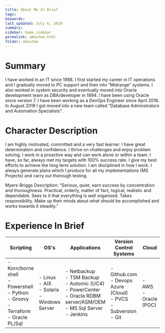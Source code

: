 ```yaml
---
title: About Me In Brief
tags:
keywords:
last_updated: July 6, 2019
summary: 
sidebar: home_sidebar
permalink: aboutme.html
folder: aboutme
---
```


# Summary
I have worked in an IT since 1988. I first started my career in IT operations and I gradually moved to PC support and then into “Midrange” systems. I also worked in system security and eventually moved into Oracle development team as DBA/developer in 1994. I have been using Oracle since version 7. I have been working as a DevOps Engineer since April 2018. In August 2019 I got moved into a new team called "Database Adminstrators and Automation Specialists".

# Character Description
I am highly motivated, committed and a very fast learner. I have great determination and confidence. I thrive on challenges and enjoy problem solving. I work in a proactive way and can work alone or within a team. I have, so far, always met my targets with 100% success rate. I give my best efforts to achieve the long term solution. I am disciplined in how I work. I always generate plans which I produce for all my implementations (MS Projects) and carry out thorough testing. 

Myers-Briggs Description: 
“Serious, quiet, earn success by concentration and thoroughness. Practical, orderly, matter of fact, logical, realistic and dependable. Sees to it that everything is well organised. Takes responsibility. Make up their minds about what should be accomplished and works towards it steadily.”  


# Experience In Brief
<table id="Experience" class="display">
   <thead>
      <tr>
         <th>Scripting</th>
         <th>OS's</th>
         <th>Applications</th>
         <th>Version Control Systems</th>
         <th>Cloud</th>
      </tr>
   </thead>
   <tbody>
      <tr>
         <td>- Korn/borne shell <br>
          - Powershell<br>
          - Python<br>
          - Groovy<br>
          - Terraform<br>
          - Oracle PL/Sql</td>
         <td>- Linux<br>
          - AIX<br>
          - Solaris<br>
          - Windows Server</td>
         <td>- Netbackup<br>
          - TSM Backup<br>
          - Automic (UC4)<br>
          - PowerCenter<br>
          - Oracle RDBM server/ASM/OEM<br>
          - MS Sql Server<br>
          - Jenkins</td>
         <td>- Github.com<br>
          - Devops Azure (Cloud)<br>
          - PVCS<br>
         - Subversion<br>
	 - Git</td>
         <td>- AWS<br>
          - Oracle (POC)
         </td>
      </tr>
   </tbody>
</table>
